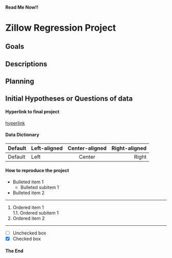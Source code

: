 #### Read Me Now!!

# Zillow Regression Project

## Goals



## Descriptions



## Planning



## Initial Hypotheses or Questions of data




#### Hyperlink to final project
[hyperlink](https://www.markdownguide.org/)
#### Data Dictionary
| Default | Left-aligned | Center-aligned | Right-aligned |
|---------|:-------------|:--------------:|--------------:|
| Default | Left | Center | Right |
#### How to reproduce the project
* Bulleted item 1
    * Bulleted subitem 1
* Bulleted item 2
***
1. Ordered item 1  
    1.1. Ordered subitem 1  
2. Ordered item 2
***
- [ ] Unchecked box
- [x] Checked box

#### The End